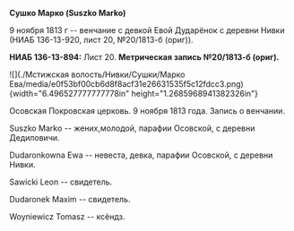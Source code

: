 **Сушко Марко (Suszko Marko)**

9 ноября 1813 г -- венчание с девкой Евой Дударёнок с деревни Нивки
(НИАБ 136-13-920, лист 20, №20/1813-б (ориг)).

**НИАБ 136-13-894:** Лист 20. **Метрическая запись №20/1813-б (ориг).**

![](./Мстижская волость/Нивки/Сушки/Марко Ева/media/e0f53bf00cb6d8f8acf31e26631535f5c12fdcc3.png){width="6.496527777777778in"
height="1.2685968941382326in"}

Осовская Покровская церковь. 9 ноября 1813 года. Запись о венчании.

Suszko Markо -- жених,молодой, парафии Осовской, с деревни Дедиловичи.

Dudaronkowna Ewa -- невеста, девка, парафии Осовской, с деревни Нивки.

Sawicki Leon -- свидетель.

Dudaronek Maxim -- свидетель.

Woyniewicz Tomasz -- ксёндз.
